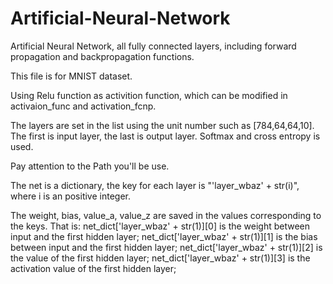 # Artificial-Neural-Network

Artificial Neural Network, all fully connected layers, including forward propagation and backpropagation functions.

This file is for MNIST dataset.

Using Relu function as activition function, which can be modified in activaion_func and activation_fcnp.

The layers are set in the list using the unit number such as [784,64,64,10]. The first is input layer, the last is output layer. Softmax and cross entropy is used.

Pay attention to the Path you'll be use.

The net is a dictionary, the key for each layer is "'layer_wbaz' + str(i)", where i is an positive integer.

The weight, bias, value_a, value_z are saved in the values corresponding to the keys. That is:
net_dict['layer_wbaz' + str(1)][0] is the weight between input and the first hidden layer;
net_dict['layer_wbaz' + str(1)][1] is the bias between input and the first hidden layer;
net_dict['layer_wbaz' + str(1)][2] is the value of the first hidden layer;
net_dict['layer_wbaz' + str(1)][3] is the activation value of the first hidden layer;
